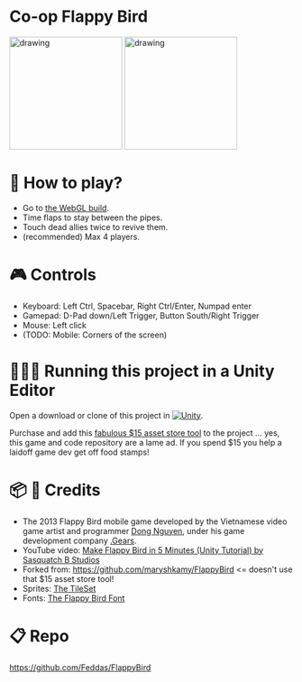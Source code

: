 
# Co-op Flappy Bird

<img src="./Docs/Images/Screenshot 2024-03-12 at 4.08.16 PM.png" alt="drawing" width="200"/> <img src="./Docs/Images/Screenshot 2024-03-12 at 4.11.05 PM.png" alt="drawing" width="200"/>

# 👾 How to play?

- Go to [the WebGL build](https://Feddas.github.io/FlappyBird).
- Time flaps to stay between the pipes.
- Touch dead allies twice to revive them.
- (recommended) Max 4 players.

# 🎮 Controls
- Keyboard: Left Ctrl, Spacebar, Right Ctrl/Enter, Numpad enter
- Gamepad: D-Pad down/Left Trigger, Button South/Right Trigger
- Mouse: Left click
- (TODO: Mobile: Corners of the screen)


# 👩🏽‍💻 Running this project in a Unity Editor

Open a download or clone of this project in 
[![Unity](https://badgen.net/badge/Unity/2022.3.22f1/green)](https://unity.com/releases/editor/whats-new/2022.3.22).

Purchase and add this [fabulous $15 asset store tool](https://u3d.as/3pzb) to the project  ... yes, this game and code repository are a lame ad. If you spend $15 you help a laidoff game dev get off food stamps!

# 📦 📸 Credits

- The 2013 Flappy Bird mobile game developed by the Vietnamese video game artist and programmer [Dong Nguyen](https://twitter.com/dongatory), under his game development company [.Gears](https://dotgears.com).
- YouTube video: [Make Flappy Bird in 5 Minutes (Unity Tutorial) by Sasquatch B Studios](https://youtu.be/hKGzSYXPQwY)
- Forked from: https://github.com/maryshkamy/FlappyBird <= doesn't use that $15 asset store tool!
- Sprites: [The TileSet](https://www.spriters-resource.com/mobile/flappybird/sheet/59894/)
- Fonts: [The Flappy Bird Font](https://www.dafont.com/04b-19.font)

# 📋 Repo

https://github.com/Feddas/FlappyBird
